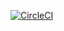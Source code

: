 [![CircleCI](https://circleci.com/gh/briefguo/briefguo.com.svg?style=svg)](https://circleci.com/gh/briefguo/briefguo.com)
